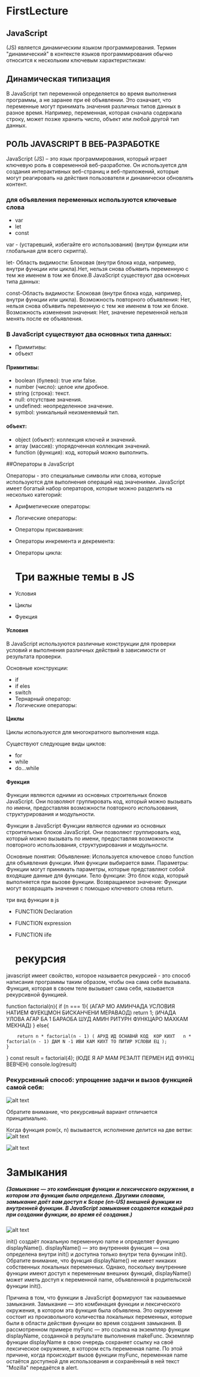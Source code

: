 # FirstLecture

## JavaScript

(JS) является динамическим языком программирования. Термин "динамический" в контексте языков программирования обычно относится к нескольким ключевым характеристикам:

## Динамическая типизация

В JavaScript тип переменной определяется во время выполнения программы, а не заранее при её объявлении. Это означает, что переменные могут принимать значения различных типов данных в разное время. Например, переменная, которая сначала содержала строку, может позже хранить число, объект или любой другой тип данных.

## РОЛЬ JAVASCRIPT В ВЕБ-РАЗРАБОТКЕ

JavaScript (JS) – это язык программирования, который играет ключевую роль в современной веб-разработке. Он используется для создания интерактивных веб-страниц и веб-приложений, которые могут реагировать на действия пользователя и динамически обновлять контент.

### для объявления переменных используются ключевые слова

- var
- let
- const

var - (устаревший, избегайте его использования) (внутри функции или глобальная для всего скрипта).

let- Область видимости: Блоковая (внутри блока кода, например, внутри функции или цикла).Нет, нельзя снова объявить переменную с тем же именем в том же блоке.В JavaScript существуют два основных типа данных:

const-Область видимости: Блоковая (внутри блока кода, например, внутри функции или цикла).
Возможность повторного объявления: Нет, нельзя снова объявить переменную с тем же именем в том же блоке.
Возможность изменения значения: Нет, значение переменной нельзя менять после ее объявления.

### В JavaScript существуют два основных типа данных:

- Примитивы:
- объект

#### Примитивы:

- boolean (булево): true или false.
- number (число): целое или дробное.
- string (строка): текст.
- null: отсутствие значения.
- undefined: неопределенное значение.
- symbol: уникальный неизменяемый тип.

#### объект:

- object (объект): коллекция ключей и значений.
- array (массив): упорядоченная коллекция значений.
- function (функция): код, который можно выполнить.

##Операторы в JavaScript

Операторы - это специальные символы или слова, которые используются для выполнения операций над значениями. JavaScript имеет богатый набор операторов, которые можно разделить на несколько категорий:

- Арифметические операторы:
- Логические операторы:
- Операторы присваивания:
- Операторы инкремента и декремента:
- Операторы цикла:

  # Три важные темы в JS

- Условия
- Циклы
- Фуекция

#### Условия

В JavaScript используются различные конструкции для проверки условий и выполнения различных действий в зависимости от результата проверки.

Основные конструкции:

- if
- if eles
- switch
- Тернарный оператор:
- Логические операторы:

#### Циклы

Циклы используются для многократного выполнения кода.

Существуют следующие виды циклов:

- for
- while
- do...while

#### Фуекция

Функции являются одними из основных строительных блоков JavaScript. Они позволяют группировать код, который можно вызывать по имени, предоставляя возможности повторного использования, структурирования и модульности.

Функции в JavaScript
Функции являются одними из основных строительных блоков JavaScript. Они позволяют группировать код, который можно вызывать по имени, предоставляя возможности повторного использования, структурирования и модульности.

Основные понятия:
Объявление: Используется ключевое слово function для объявления функции. Имя функции выбирается вами.
Параметры: Функции могут принимать параметры, которые представляют собой входящие данные для функции.
Тело функции: Это блок кода, который выполняется при вызове функции.
Возвращаемое значение: Функции могут возвращать значения с помощью ключевого слова return.

три вид функции в js

- FUNCTION Declaration
- FUNCTION expression
- FUNCTION iife

  # рекурсия

javascript имеет свойство, которое называется рекурсией - это способ написания программы таким образом, чтобы она сама себя вызывала.
Функция, которая в своем теле вызывает сама себя, называется рекурсивной функцией.

function factorial(n){
if (n === 1){ (АГАР МО АМИНЧАДА УСЛОВИЯ НАТИЕМ ФУЕКЦМОН БИСКАНЧЕНИ МЕРАВАОД)
return 1; (ИЧАДА УЛОВА АГАР БА 1 БАРАОБА ШУД АМИН РИТУРН ФУНКЦАРО МАХКАМ МЕКНАД)
}
else{

        return n * factorial(n - 1) ( АРУД ИД ОСНАВНЙ КОД  КОР КИХТ   n * factorial(n - 1) ДАМ N -1 ИВИ КАМ КИХТ ТО ПИТИР УСЛОВИ ЕЦ );
    }

}
const result = factorial(4); (ЮДЕ Я АР МАМ РЕЗАЛТ ПЕРМЕН ИД ФУНКЦ ВЕВЧЕН)
console.log(result)

### Рекурсивный способ: упрощение задачи и вызов функцией самой себя:
![alt text](image-1.png)

Обратите внимание, что рекурсивный вариант отличается принципиально.

Когда функция pow(x, n) вызывается, исполнение делится на две ветви:
![alt text](image-2.png)

![alt text](image-3.png)

# Замыкания

##### (Замыкание — это комбинация функции и лексического окружения, в котором эта функция была определена. Другими словами, замыкание даёт вам доступ к Scope (en-US) внешней функции из внутренней функции. В JavaScript замыкания создаются каждый раз при создании функции, во время её создания.)

![alt text](image.png)

init() создаёт локальную переменную name и определяет функцию displayName(). displayName() — это внутренняя функция — она определена внутри init() и доступна только внутри тела функции init(). Обратите внимание, что функция displayName() не имеет никаких собственных локальных переменных. Однако, поскольку внутренние функции имеют доступ к переменным внешних функций, displayName() может иметь доступ к переменной name, объявленной в родительской функции init().


Причина в том, что функции в JavaScript формируют так называемые замыкания. Замыкание — это комбинация функции и лексического окружения, в котором эта функция была объявлена. Это окружение состоит из произвольного количества локальных переменных, которые были в области действия функции во время создания замыкания. В рассмотренном примере myFunc — это ссылка на экземпляр функции displayName, созданной в результате выполнения makeFunc. Экземпляр функции displayName в свою очередь сохраняет ссылку на своё лексическое окружение, в котором есть переменная name. По этой причине, когда происходит вызов функции myFunc, переменная name остаётся доступной для использования и сохранённый в ней текст "Mozilla" передаётся в alert.